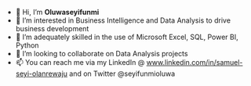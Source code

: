 - 👋 Hi, I’m **Oluwaseyifunmi**
- 👀 I’m interested in Business Intelligence and Data Analysis to drive business development
- 🌱 I’m adequately skilled in the use of Microsoft Excel, SQL, Power BI, Python
- 💞️ I’m looking to collaborate on Data Analysis projects 
- 📫 You can reach me via my LinkedIn @ www.linkedin.com/in/samuel-seyi-olanrewaju and on Twitter @seyifunmioluwa

<!---
Oluwas3yifunmi/Oluwas3yifunmi is a ✨ special ✨ repository because its `README.md` (this file) appears on your GitHub profile.
You can click the Preview link to take a look at your changes.
--->
